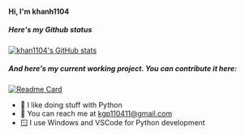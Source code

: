 #### Hi, I'm khanh1104
##### Here's my Github status
[![khan1104's GitHub stats](https://github-readme-stats.vercel.app/api?username=khanh1104)](https://github.com/anuraghazra/github-readme-stats&show_icons=true)
##### And here's my current working project. You can contribute it here:
[![Readme Card](https://github-readme-stats.vercel.app/api/pin/?username=khanh1104&repo=pyleaf-ide)](https://github.com/anuraghazra/github-readme-stats&show_icons=true)
* 🐍 I like doing stuff with Python
* 📧 You can reach me at kgp110411@gmail.com
* 🪟 I use Windows and VSCode for Python development
